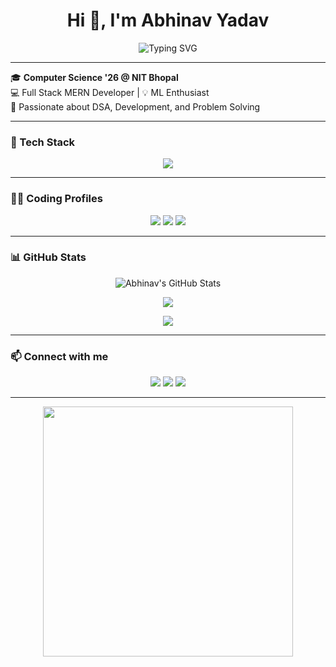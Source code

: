 <h1 align="center">Hi 👋, I'm Abhinav Yadav</h1>

<p align="center">
  <img src="https://readme-typing-svg.demolab.com?font=Fira+Code&size=24&duration=3000&pause=1000&color=F7941E&center=true&vCenter=true&width=435&lines=Full+Stack+MERN+Developer;Machine+Learning+Enthusiast;Competitive+Programmer;Tech+Enthusiast" alt="Typing SVG" />
</p>

---

🎓 **Computer Science '26 @ NIT Bhopal**  
💻 Full Stack MERN Developer | 💡 ML Enthusiast  
🧠 Passionate about DSA, Development, and Problem Solving

---

### 🚀 Tech Stack

<p align="center">
  <img src="https://skillicons.dev/icons?i=react,nodejs,mongodb,express,js,ts,html,css,tailwind,git,github,cpp,python" />
</p>

---

### 🧑‍💻 Coding Profiles

<p align="center">
  <a href="https://leetcode.com/u/Abhinav112005/"><img src="https://img.shields.io/badge/LeetCode-FFA116?style=for-the-badge&logo=leetcode&logoColor=black" /></a>
  <a href="https://codeforces.com/profile/Abhinav_Yadav112005"><img src="https://img.shields.io/badge/Codeforces-1F8ACB?style=for-the-badge&logo=codeforces&logoColor=white" /></a>
  <a href="https://www.geeksforgeeks.org/user/abhinavkumatgv2/"><img src="https://img.shields.io/badge/GFG-14A800?style=for-the-badge&logo=geeksforgeeks&logoColor=white" /></a>
</p>

---

### 📊 GitHub Stats

<p align="center">
  <img src="https://github-readme-stats.vercel.app/api?username=Abhinav112005&show_icons=true&theme=tokyonight" alt="Abhinav's GitHub Stats" />
</p>

<p align="center">
  <img src="https://github-readme-streak-stats.herokuapp.com?user=Abhinav112005&theme=tokyonight&date_format=M%20j%5B%2C%20Y%5D" />
</p>

<p align="center">
  <img src="https://github-readme-activity-graph.vercel.app/graph?username=Abhinav112005&theme=react-dark" />
</p>

---

### 📫 Connect with me

<p align="center">
  <a href="https://linkedin.com/in/abhinav112005"><img src="https://img.shields.io/badge/LinkedIn-blue?logo=linkedin&style=for-the-badge" /></a>
  <a href="mailto:abhinav112005@gmail.com"><img src="https://img.shields.io/badge/Gmail-red?logo=gmail&style=for-the-badge" /></a>
  <a href="https://github.com/Abhinav112005"><img src="https://img.shields.io/badge/GitHub-black?logo=github&style=for-the-badge" /></a>
</p>

---

<p align="center">
  <img src="https://media.giphy.com/media/qgQUggAC3Pfv687qPC/giphy.gif" width="400" />
</p>
